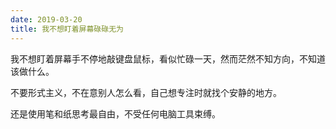 ```yaml
---
date: 2019-03-20
title: 我不想盯着屏幕碌碌无为
---
```

我不想盯着屏幕手不停地敲键盘鼠标，看似忙碌一天，然而茫然不知方向，不知道该做什么。

不要形式主义，不在意别人怎么看，自己想专注时就找个安静的地方。

还是使用笔和纸思考最自由，不受任何电脑工具束缚。
